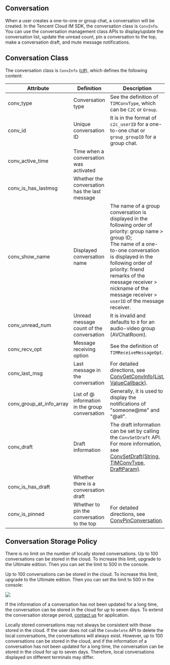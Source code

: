 ## Conversation
When a user creates a one-to-one or group chat, a conversation will be created.
In the Tencent Cloud IM SDK, the conversation class is `ConvInfo`. You can use the conversation management class APIs to display/update the conversation list, update the unread count, pin a conversation to the top, make a conversation draft, and mute message notifications.

## Conversation Class
The conversation class is `ConvInfo` ([c#](https://comm.qq.com/im/doc/unity/en/types/ConvAttributes/ConvInfo.html)), which defines the following content:

| Attribute                | Definition                                      | Description                                                                                                                                                                                                                                                                                                       |
| ------------------------ | ----------------------------------------------- | ----------------------------------------------------------------------------------------------------------------------------------------------------------------------------------------------------------------------------------------------------------------------------------------------------------------- |
| conv_type                | Conversation type                               | See the definition of `TIMConvType`, which can be `C2C` or `Group`.                                                                                                                                                                                                                                               |
| conv_id                  | Unique conversation ID                          | It is in the format of `c2c_userID` for a one-to-one chat or `group_groupID` for a group chat.                                                                                                                                                                                                                    |
| conv_active_time         | Time when a conversation was activated          |                                                                                                                                                                                                                                                                                                                   |
| conv_is_has_lastmsg      | Whether the conversation has the last message   |                                                                                                                                                                                                                                                                                                                   |
| conv_show_name           | Displayed conversation name                     | The name of a group conversation is displayed in the following order of priority: group name > group ID; <br>The name of a one-to-one conversation is displayed in the following order of priority: friend remarks of the message receiver > nickname of the message receiver > `userID` of the message receiver. |
| conv_unread_num          | Unread message count of the conversation        | It is invalid and defaults to `0` for an audio-video group (AVChatRoom).                                                                                                                                                                                                                                          |
| conv_recv_opt            | Message receiving option                        | See the definition of `TIMReceiveMessageOpt`.                                                                                                                                                                                                                                                                     |
| conv_last_msg            | Last message in the conversation                | For detailed directions, see [ConvGetConvInfo(List<ConvParam>, ValueCallback<String>)](https://comm.qq.com/im/doc/unity/en/api/ConvApi/ConvGetConvInfo.html).                                                                                                                                                     |
| conv_group_at_info_array | List of @ information in the group conversation | Generally, it is used to display the notifications of "someone@me" and "@all".                                                                                                                                                                                                                                    |
| conv_draft               | Draft information                               | The draft information can be set by calling the `ConvSetDraft` API. For more information, see [ConvSetDraft(String, TIMConvType, DraftParam)](https://comm.qq.com/im/doc/unity/en/api/ConvApi/ConvSetDraft.html).                                                                                                 |
| conv_is_has_draft        | Whether there is a conversation draft           |                                                                                                                                                                                                                                                                                                                   |
| conv_is_pinned           | Whether to pin the conversation to the top      | For detailed directions, see [ConvPinConversation](https://comm.qq.com/im/doc/unity/en/api/ConvApi/ConvPinConversation.html).                                                                                                                                                                                     |

## Conversation Storage Policy
There is no limit on the number of locally stored conversations.
Up to 100 conversations can be stored in the cloud. To increase this limit, upgrade to the Ultimate edition. Then you can set the limit to 500 in the console.

Up to 100 conversations can be stored in the cloud. To increase this limit, upgrade to the Ultimate edition. Then you can set the limit to 500 in the console:

![](https://qcloudimg.tencent-cloud.cn/raw/ba00871ad091df6fbe7cbf0ceb0e7607.png)

If the information of a conversation has not been updated for a long time, the conversation can be stored in the cloud for up to seven days. To extend the conversation storage period, [contact us](https://console.cloud.tencent.com/workorder/category) for application.

Locally stored conversations may not always be consistent with those stored in the cloud. If the user does not call the `ConvDelete` API to delete the local conversations, the conversations will always exist. However, up to 100 conversations can be stored in the cloud, and if the information of a conversation has not been updated for a long time, the conversation can be stored in the cloud for up to seven days. Therefore, local conversations displayed on different terminals may differ.

